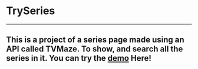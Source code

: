# TrySeries

---

<!-- hello! -->

## This is a project of a series page made using an API called TVMaze. To show, and search all the series in it. You can try the <a href="https://gammarkin.github.io/TrySeries/" target="_blank">demo</a> Here!
